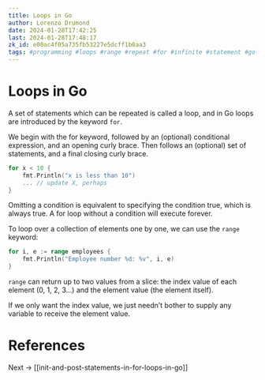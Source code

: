 ```yaml
---
title: Loops in Go
author: Lorenzo Drumond
date: 2024-01-28T17:42:25
last: 2024-01-28T17:48:17
zk_id: e00ac4f05a735fb53227e5dcff1b0aa3
tags: #programming #loops #range #repeat #for #infinite #statement #golang
---
```



# Loops in Go
A set of statements which can be repeated is called a loop, and in Go loops are introduced by the keyword `for`.

We begin with the for keyword, followed by an (optional) conditional expression, and an opening curly brace. Then follows an (optional) set of statements, and a final closing curly brace.
```go
for x < 10 {
    fmt.Println("x is less than 10")
    ... // update X, perhaps
}
```

Omitting a condition is equivalent to specifying the condition true, which is always true. A for loop without a condition will execute forever.

To loop over a collection of elements one by one, we can use the `range` keyword:
```go
for i, e := range employees {
    fmt.Println("Employee number %d: %v", i, e)
}
```

`range` can return up to two values from a slice: the index value of each element (0, 1, 2, 3…) and the element value (the element itself).

If we only want the index value, we just needn’t bother to supply any variable to receive the element value.

# References

Next -> [[init-and-post-statements-in-for-loops-in-go]]
